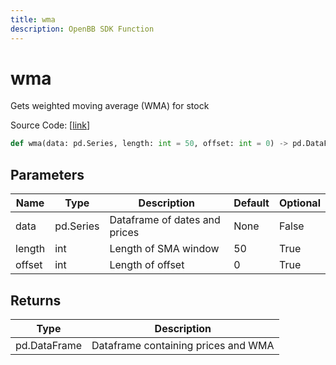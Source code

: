 ```yaml
---
title: wma
description: OpenBB SDK Function
---
```


# wma

Gets weighted moving average (WMA) for stock

Source Code: [[link](https://github.com/OpenBB-finance/OpenBBTerminal/tree/main/openbb_terminal/common/technical_analysis/overlap_model.py#L67)]

```python
def wma(data: pd.Series, length: int = 50, offset: int = 0) -> pd.DataFrame
```
## Parameters

| Name | Type | Description | Default | Optional |
| ---- | ---- | ----------- | ------- | -------- |
| data | pd.Series | Dataframe of dates and prices | None | False |
| length | int | Length of SMA window | 50 | True |
| offset | int | Length of offset | 0 | True |

## Returns

| Type | Description |
| ---- | ----------- |
| pd.DataFrame | Dataframe containing prices and WMA |

